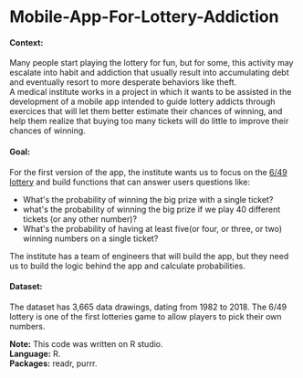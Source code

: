 # Mobile-App-For-Lottery-Addiction

#### **Context:**

Many people start playing the lottery for fun, but for some, this activity may escalate into habit and addiction that usually result into accumulating debt and eventually resort to more desperate behaviors like theft.  
A medical institute works in a project in which it wants to be assisted in the development of a mobile app intended to guide lottery addicts through exercices that will let them better estimate their chances of winning, and help them realize that buying too many tickets will do little to improve their chances of winning. 

#### **Goal:**

For the first version of the app, the institute wants us to focus on the [6/49 lottery](https://en.wikipedia.org/wiki/Lotto_6/49) and build functions that can answer users questions like:  

- What's the probability of winning the big prize with a single ticket?  
- what's the probability of winning the big prize if we play 40 different tickets (or any other number)?   
- What's the probability of having at least five(or four, or three, or two) winning numbers on a single ticket?  

The institute has a team of engineers that will build the app, but they need us to build the logic behind the app and calculate probabilities.  

#### **Dataset:**

The dataset has 3,665 data drawings, dating from 1982 to 2018. The 6/49 lottery is one of the first lotteries game to allow players to pick their own numbers. 


**Note:** This code was written on R studio.  
**Language:** R.  
**Packages:** readr, purrr.
